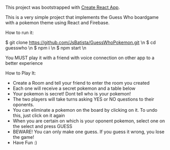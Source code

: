 This project was bootstrapped with [Create React App](https://github.com/facebook/create-react-app).

This is a very simple project that implements the Guess Who boardgame with a pokemon theme using React and Firebase.

How to run it:

$ git clone https://github.com/JsBatista/GuessWhoPokemon.git \n
$ cd guesswho \n
$ npm i \n
$ npm start \n

You MUST play it with a friend with voice connection on other app to a better experience

How to Play It:

 - Create a Room and tell your friend to enter the room you created
 - Each one will receive a secret pokemon and a table below
 - Your pokemon is secret! Dont tell who is your pokemon!
 - The two players will take turns asking YES or NO questions to their oponents.
 - You can eliminate a pokemon on the board by clicking on it. To undo this, just click on it again
 - When you are certain on which is your oponent pokemon, select one on the select and press GUESS
 - BEWARE! You can only make one guess. If you guess it wrong, you lose the game!
 - Have Fun :)